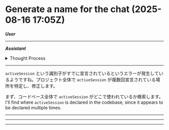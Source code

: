 <!-- Generated by SpecStory -->

# Generate a name for the chat (2025-08-16 17:05Z)

_**User**_



---

_**Assistant**_

<think><details><summary>Thought Process</summary>**Identifying Duplicate Declarations**

I'm currently searching the entire codebase for instances of `activeSession` to pinpoint the duplicate declarations causing the error. This comprehensive search should reveal all locations where the variable is defined, helping to identify and resolve the conflict.


**Begin Code Search**

I've initiated a thorough search across the entire codebase to locate all instances of the variable `activeSession`. The objective is to identify any duplicate declarations, which are the root cause of the error. The comprehensive search will help narrow down the scope and allow me to find the problem more quickly.


</details></think>

---

`activeSession` という識別子がすでに宣言されているというエラーが発生しているようですね。プロジェクト全体で `activeSession` が複数回宣言されている場所を特定し、修正します。

まず、コードベース全体で `activeSession` がどこで使われているか検索します。I'll find where `activeSession` is declared in the codebase, since it appears to be declared multiple times.

---



---



---

